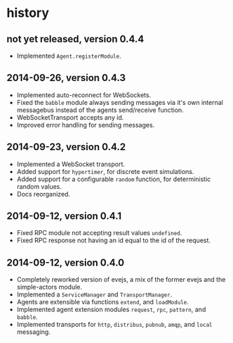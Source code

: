 # history


## not yet released, version 0.4.4

- Implemented `Agent.registerModule`.


## 2014-09-26, version 0.4.3

- Implemented auto-reconnect for WebSockets.
- Fixed the `babble` module always sending messages via it's own internal
  messagebus instead of the agents send/receive function.
- WebSocketTransport accepts any id.
- Improved error handling for sending messages.


## 2014-09-23, version 0.4.2

- Implemented a WebSocket transport.
- Added support for `hypertimer`, for discrete event simulations.
- Added support for a configurable `random` function, for deterministic random 
  values.
- Docs reorganized.


## 2014-09-12, version 0.4.1

- Fixed RPC module not accepting result values `undefined`.
- Fixed RPC response not having an id equal to the id of the request.


## 2014-09-12, version 0.4.0

- Completely reworked version of evejs, a mix of the former evejs and the 
  simple-actors module.
- Implemented a `ServiceManager` and `TransportManager`.
- Agents are extensible via functions `extend`, and `loadModule`. 
- Implemented agent extension modules `request`, `rpc`, `pattern`, and `babble`.
- Implemented transports for `http`, `distribus`, `pubnub`, `amqp`, and `local`
  messaging.
